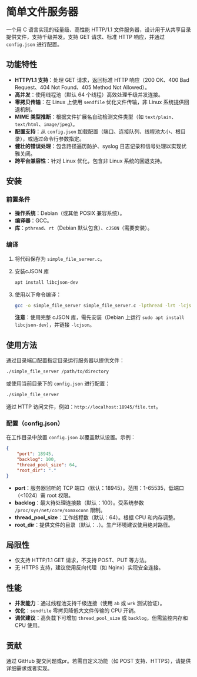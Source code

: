 # 简单文件服务器

一个用 C 语言实现的轻量级、高性能 HTTP/1.1 文件服务器，设计用于从共享目录提供文件，支持千级并发。支持 GET 请求、标准 HTTP 响应，并通过 `config.json` 进行配置。

## 功能特性

- **HTTP/1.1 支持**：处理 GET 请求，返回标准 HTTP 响应（200 OK、400 Bad Request、404 Not Found、405 Method Not Allowed）。
- **高并发**：使用线程池（默认 64 个线程）高效处理千级并发连接。
- **零拷贝传输**：在 Linux 上使用 `sendfile` 优化文件传输，非 Linux 系统提供回退机制。
- **MIME 类型推断**：根据文件扩展名自动检测文件类型（如 `text/plain`、`text/html`、`image/jpeg`）。
- **配置支持**：从 `config.json` 加载配置（端口、连接队列、线程池大小、根目录），或通过命令行参数指定。
- **健壮的错误处理**：包含路径遍历防护、syslog 日志记录和信号处理以实现优雅关闭。
- **跨平台兼容性**：针对 Linux 优化，包含非 Linux 系统的回退支持。

## 安装

### 前置条件

- **操作系统**：Debian（或其他 POSIX 兼容系统）。
- **编译器**：GCC。
- **库**：`pthread`、`rt`（Debian 默认包含）、`cJSON`（需要安装）。

### 编译

1. 将代码保存为 `simple_file_server.c`。
   
3. 安装cJSON 库
   ```bash
   apt install libcjson-dev
    ```

5. 使用以下命令编译：

   ```bash
   gcc -o simple_file_server simple_file_server.c -lpthread -lrt -lcjson
   ```

   **注意**：使用完整 cJSON 库，需先安装（Debian 上运行 `sudo apt install libcjson-dev`），并链接 `-lcjson`。

## 使用方法

通过目录端口配置指定目录运行服务器以提供文件：

```bash
./simple_file_server /path/to/directory
```

或使用当前目录下的 `config.json` 进行配置：

```bash
./simple_file_server
```

通过 HTTP 访问文件，例如：`http://localhost:18945/file.txt`。

### 配置（config.json）

在工作目录中放置 `config.json` 以覆盖默认设置。示例：

```json
{
    "port": 18945,
    "backlog": 100,
    "thread_pool_size": 64,
    "root_dir": "."
}
```

- **port**：服务器监听的 TCP 端口（默认：18945）。范围：1-65535，低端口（&lt;1024）需 root 权限。
- **backlog**：最大待处理连接数（默认：100）。受系统参数 `/proc/sys/net/core/somaxconn` 限制。
- **thread_pool_size**：工作线程数（默认：64）。根据 CPU 和内存调整。
- **root_dir**：提供文件的目录（默认：`.`）。生产环境建议使用绝对路径。

## 局限性

- 仅支持 HTTP/1.1 GET 请求，不支持 POST、PUT 等方法。
- 无 HTTPS 支持，建议使用反向代理（如 Nginx）实现安全连接。

## 性能

- **并发能力**：通过线程池支持千级连接（使用 `ab` 或 `wrk` 测试验证）。
- **优化**：`sendfile` 零拷贝降低大文件传输的 CPU 开销。
- **调优建议**：高负载下可增加 `thread_pool_size` 或 `backlog`，但需监控内存和 CPU 使用。

## 贡献

通过 GitHub 提交问题或pr。若需自定义功能（如 POST 支持、HTTPS），请提供详细需求或者实现。
